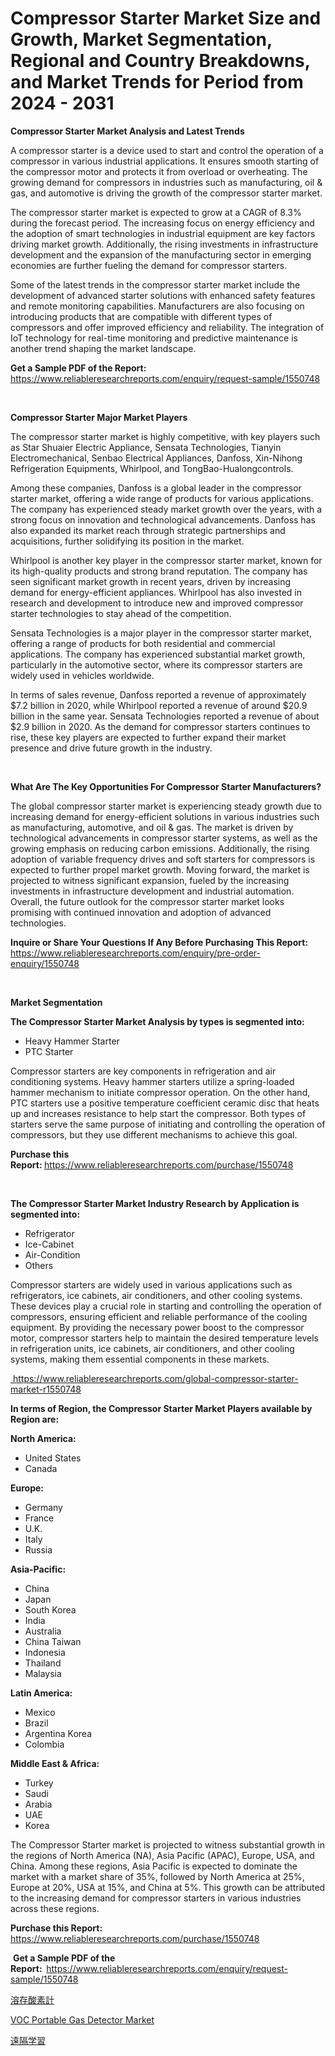 <p><h1>Compressor Starter Market Size and Growth, Market Segmentation, Regional and Country Breakdowns, and Market Trends for Period from 2024 -  2031</h1></p><p><strong>Compressor Starter Market Analysis and Latest Trends</strong></p>
<p><p>A compressor starter is a device used to start and control the operation of a compressor in various industrial applications. It ensures smooth starting of the compressor motor and protects it from overload or overheating. The growing demand for compressors in industries such as manufacturing, oil & gas, and automotive is driving the growth of the compressor starter market.</p><p>The compressor starter market is expected to grow at a CAGR of 8.3% during the forecast period. The increasing focus on energy efficiency and the adoption of smart technologies in industrial equipment are key factors driving market growth. Additionally, the rising investments in infrastructure development and the expansion of the manufacturing sector in emerging economies are further fueling the demand for compressor starters.</p><p>Some of the latest trends in the compressor starter market include the development of advanced starter solutions with enhanced safety features and remote monitoring capabilities. Manufacturers are also focusing on introducing products that are compatible with different types of compressors and offer improved efficiency and reliability. The integration of IoT technology for real-time monitoring and predictive maintenance is another trend shaping the market landscape.</p></p>
<p><strong>Get a Sample PDF of the Report:&nbsp;</strong> <a href="https://www.reliableresearchreports.com/enquiry/request-sample/1550748">https://www.reliableresearchreports.com/enquiry/request-sample/1550748</a></p>
<p>&nbsp;</p>
<p><strong>Compressor Starter Major Market Players</strong></p>
<p><p>The compressor starter market is highly competitive, with key players such as Star Shuaier Electric Appliance, Sensata Technologies, Tianyin Electromechanical, Senbao Electrical Appliances, Danfoss, Xin-Nihong Refrigeration Equipments, Whirlpool, and TongBao-Hualongcontrols.</p><p>Among these companies, Danfoss is a global leader in the compressor starter market, offering a wide range of products for various applications. The company has experienced steady market growth over the years, with a strong focus on innovation and technological advancements. Danfoss has also expanded its market reach through strategic partnerships and acquisitions, further solidifying its position in the market.</p><p>Whirlpool is another key player in the compressor starter market, known for its high-quality products and strong brand reputation. The company has seen significant market growth in recent years, driven by increasing demand for energy-efficient appliances. Whirlpool has also invested in research and development to introduce new and improved compressor starter technologies to stay ahead of the competition.</p><p>Sensata Technologies is a major player in the compressor starter market, offering a range of products for both residential and commercial applications. The company has experienced substantial market growth, particularly in the automotive sector, where its compressor starters are widely used in vehicles worldwide.</p><p>In terms of sales revenue, Danfoss reported a revenue of approximately $7.2 billion in 2020, while Whirlpool reported a revenue of around $20.9 billion in the same year. Sensata Technologies reported a revenue of about $2.9 billion in 2020. As the demand for compressor starters continues to rise, these key players are expected to further expand their market presence and drive future growth in the industry.</p></p>
<p>&nbsp;</p>
<p><strong>What Are The Key Opportunities For Compressor Starter Manufacturers?</strong></p>
<p><p>The global compressor starter market is experiencing steady growth due to increasing demand for energy-efficient solutions in various industries such as manufacturing, automotive, and oil & gas. The market is driven by technological advancements in compressor starter systems, as well as the growing emphasis on reducing carbon emissions. Additionally, the rising adoption of variable frequency drives and soft starters for compressors is expected to further propel market growth. Moving forward, the market is projected to witness significant expansion, fueled by the increasing investments in infrastructure development and industrial automation. Overall, the future outlook for the compressor starter market looks promising with continued innovation and adoption of advanced technologies.</p></p>
<p><strong>Inquire or Share Your Questions If Any Before Purchasing This Report:</strong> <a href="https://www.reliableresearchreports.com/enquiry/pre-order-enquiry/1550748">https://www.reliableresearchreports.com/enquiry/pre-order-enquiry/1550748</a></p>
<p>&nbsp;</p>
<p><strong>Market Segmentation</strong></p>
<p><strong>The Compressor Starter Market Analysis by types is segmented into:</strong></p>
<p><ul><li>Heavy Hammer Starter</li><li>PTC Starter</li></ul></p>
<p><p>Compressor starters are key components in refrigeration and air conditioning systems. Heavy hammer starters utilize a spring-loaded hammer mechanism to initiate compressor operation. On the other hand, PTC starters use a positive temperature coefficient ceramic disc that heats up and increases resistance to help start the compressor. Both types of starters serve the same purpose of initiating and controlling the operation of compressors, but they use different mechanisms to achieve this goal.</p></p>
<p><strong>Purchase this Report:&nbsp;</strong><a href="https://www.reliableresearchreports.com/purchase/1550748">https://www.reliableresearchreports.com/purchase/1550748</a></p>
<p>&nbsp;</p>
<p><strong>The Compressor Starter Market Industry Research by Application is segmented into:</strong></p>
<p><ul><li>Refrigerator</li><li>Ice-Cabinet</li><li>Air-Condition</li><li>Others</li></ul></p>
<p><p>Compressor starters are widely used in various applications such as refrigerators, ice cabinets, air conditioners, and other cooling systems. These devices play a crucial role in starting and controlling the operation of compressors, ensuring efficient and reliable performance of the cooling equipment. By providing the necessary power boost to the compressor motor, compressor starters help to maintain the desired temperature levels in refrigeration units, ice cabinets, air conditioners, and other cooling systems, making them essential components in these markets.</p></p>
<p><a href="https://www.reliableresearchreports.com/global-compressor-starter-market-r1550748">&nbsp;https://www.reliableresearchreports.com/global-compressor-starter-market-r1550748</a></p>
<p><strong>In terms of Region, the Compressor Starter Market Players available by Region are:</strong></p>
<p>
    <p> <strong> North America: </strong>
        <ul>
            <li>United States</li>
            <li>Canada</li>
        </ul>
        </p> 
    <p> <strong> Europe: </strong>
        <ul>
            <li>Germany</li>
            <li>France</li>
            <li>U.K.</li>
            <li>Italy</li>
            <li>Russia</li>
        </ul>
        </p> 
    <p> <strong> Asia-Pacific: </strong>
        <ul>
            <li>China</li>
            <li>Japan</li>
            <li>South Korea</li>
            <li>India</li>
            <li>Australia</li>
            <li>China Taiwan</li>
            <li>Indonesia</li>
            <li>Thailand</li>
            <li>Malaysia</li>
        </ul>
        </p> 
    <p> <strong> Latin America: </strong>
        <ul>
            <li>Mexico</li>
            <li>Brazil</li>
            <li>Argentina Korea</li>
            <li>Colombia</li>
        </ul>
        </p> 
    <p> <strong> Middle East & Africa: </strong>
        <ul>
            <li>Turkey</li>
            <li>Saudi</li>
            <li>Arabia</li>
            <li>UAE</li>
            <li>Korea</li>
        </ul>
    </p>
    </p>
<p><p>The Compressor Starter market is projected to witness substantial growth in the regions of North America (NA), Asia Pacific (APAC), Europe, USA, and China. Among these regions, Asia Pacific is expected to dominate the market with a market share of 35%, followed by North America at 25%, Europe at 20%, USA at 15%, and China at 5%. This growth can be attributed to the increasing demand for compressor starters in various industries across these regions.</p></p>
<p><strong>Purchase this Report: </strong><a href="https://www.reliableresearchreports.com/purchase/1550748">https://www.reliableresearchreports.com/purchase/1550748</a></p>
<p>&nbsp;<strong>Get a Sample PDF of the Report:&nbsp;&nbsp;</strong><a href="https://www.reliableresearchreports.com/enquiry/request-sample/1550748">https://www.reliableresearchreports.com/enquiry/request-sample/1550748</a></p>
<p><strong></strong></p>
<p><p><a href="https://github.com/vlcostes/Market-Research-Report-List-1/blob/main/705659227169.md">溶存酸素計</a></p><p><a href="https://forested-sushi-9b0.notion.site/Analyzing-VOC-Portable-Gas-Detector-Market-Global-Industry-Perspective-and-Forecast-2024-to-2031-67f25ada44524b338ff71a5254c1868a">VOC Portable Gas Detector Market</a></p><p><a href="https://github.com/EstaSprer20231/Market-Research-Report-List-1/blob/main/757021427170.md">遠隔学習</a></p></p>